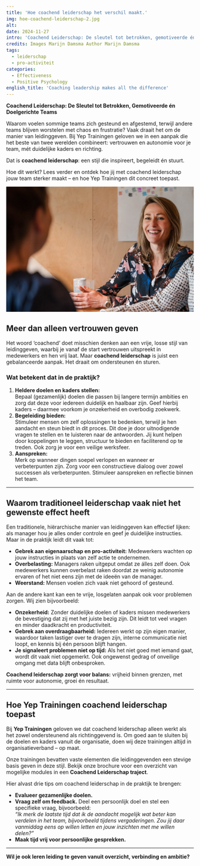 ```yaml
---
title: 'Hoe coachend leiderschap het verschil maakt.'
img: hoe-coachend-leiderschap-2.jpg
alt: 
date: 2024-11-27
intro: 'Coachend Leiderschap: De sleutel tot betrokken, gemotiveerde én doelgerichte teams'
credits: Images Marijn Damsma Author Marijn Damsma
tags:
  - leiderschap
  - pro-activiteit
categories:
  - Effectiveness
  - Positive Psychology
english_title: 'Coaching leadership makes all the difference'
---
```


**Coachend Leiderschap: De Sleutel tot Betrokken, Gemotiveerde én Doelgerichte Teams**

Waarom voelen sommige teams zich gesteund en afgestemd, terwijl andere teams blijven worstelen met chaos en frustratie? Vaak draait het om de manier van leidinggeven. Bij Yep Trainingen geloven we in een aanpak die het beste van twee werelden combineert: vertrouwen en autonomie voor je team, mét duidelijke kaders en richting.

Dat is **coachend leiderschap**: een stijl die inspireert, begeleidt én stuurt.

Hoe dit werkt? Lees verder en ontdek hoe jij met coachend leiderschap jouw team sterker maakt – en hoe Yep Trainingen dit concreet toepast.

![Foto trainer Sophie in gesprek](./hoe-coachend-leiderschap-1.jpg)
 
## Meer dan alleen vertrouwen geven

Het woord ‘coachend’ doet misschien denken aan een vrije, losse stijl van leidinggeven, waarbij je vanaf de start vertrouwen uitspreekt in medewerkers en hen vrij laat. Maar **coachend leiderschap** is juist een gebalanceerde aanpak. Het draait om ondersteunen én sturen.

### Wat betekent dat in de praktijk?

1. **Heldere doelen en kaders stellen:**  
   Bepaal (gezamenlijk) doelen die passen bij langere termijn ambities en zorg dat deze voor iedereen duidelijk en haalbaar zijn. Geef hierbij kaders – daarmee voorkom je onzekerheid en overbodig zoekwerk.
2. **Begeleiding bieden:**  
   Stimuleer mensen om zelf oplossingen te bedenken, terwijl je hen aandacht en steun biedt in dit proces. Dit doe je door uitnodigende vragen te stellen en te luisteren naar de antwoorden. Jij kunt helpen door koppelingen te leggen, structuur te bieden en faciliterend op te treden. Ook zorg je voor een veilige werksfeer.
3. **Aanspreken:**  
   Merk op wanneer dingen soepel verlopen en wanneer er verbeterpunten zijn. Zorg voor een constructieve dialoog over zowel successen als verbeterpunten. Stimuleer aanspreken en reflectie binnen het team.

---

## Waarom traditioneel leiderschap vaak niet het gewenste effect heeft

Een traditionele, hiërarchische manier van leidinggeven kan effectief lijken: als manager hou je alles onder controle en geef je duidelijke instructies. Maar in de praktijk leidt dit vaak tot:

- **Gebrek aan eigenaarschap en pro-activiteit:** Medewerkers wachten op jouw instructies in plaats van zelf actie te ondernemen.
- **Overbelasting:** Managers raken uitgeput omdat ze álles zelf doen. Ook medewerkers kunnen overbelast raken doordat ze weinig autonomie ervaren of het niet eens zijn met de ideeën van de manager.
- **Weerstand:** Mensen voelen zich vaak niet gehoord of gesteund.

Aan de andere kant kan een te vrije, losgelaten aanpak ook voor problemen zorgen. Wij zien bijvoorbeeld:

- **Onzekerheid:** Zonder duidelijke doelen of kaders missen medewerkers de bevestiging dat zij met het juiste bezig zijn. Dit leidt tot veel vragen en minder daadkracht en productiviteit.
- **Gebrek aan overdraagbaarheid:** Iedereen werkt op zijn eigen manier, waardoor taken lastiger over te dragen zijn, interne communicatie niet loopt, en kennis bij één persoon blijft hangen.
- **Je signaleert problemen niet op tijd:** Als het niet goed met iemand gaat, wordt dit vaak niet opgemerkt. Ook ongewenst gedrag of onveilige omgang met data blijft onbesproken.

**Coachend leiderschap zorgt voor balans:** vrijheid binnen grenzen, met ruimte voor autonomie, groei én resultaat.

---

## Hoe Yep Trainingen coachend leiderschap toepast

Bij **Yep Trainingen** geloven we dat coachend leiderschap alleen werkt als het zowel ondersteunend als richtinggevend is. Om goed aan te sluiten bij de doelen en kaders vanuit de organisatie, doen wij deze trainingen altijd in organisatieverband – op maat.

Onze trainingen bevatten vaste elementen die leidinggevenden een stevige basis geven in deze stijl. Bekijk onze brochure voor een overzicht van mogelijke modules in een **Coachend Leiderschap traject**.

Hier alvast drie tips om coachend leiderschap in de praktijk te brengen:

- **Evalueer gezamenlijke doelen.**
- **Vraag zelf om feedback.** Deel een persoonlijk doel en stel een specifieke vraag, bijvoorbeeld:  
  _“Ik merk de laatste tijd dat ik de aandacht mogelijk wat beter kan verdelen in het team, bijvoorbeeld tijdens vergaderingen. Zou jij daar vanmiddag eens op willen letten en jouw inzichten met me willen delen?”_
- **Maak tijd vrij voor persoonlijke gesprekken.**

---

**Wil je ook leren leiding te geven vanuit overzicht, verbinding en ambitie?**
